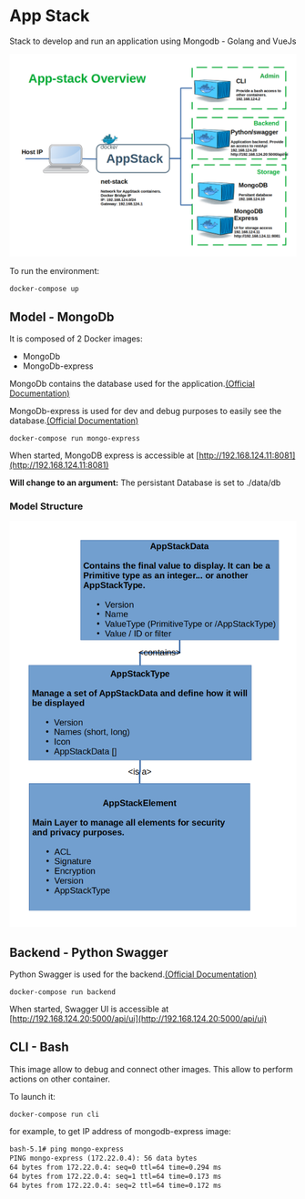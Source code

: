# App Stack

Stack to develop and run an application using Mongodb - Golang and VueJs

![Stack Overview](doc/app_env-02-stack_overview.png)

To run the environment:

```
docker-compose up
```

## Model - MongoDb

It is composed of 2 Docker images:
- MongoDb
- MongoDb-express

MongoDb contains the database used for the application.[(Official Documentation)](https://hub.docker.com/_/mongo)

MongoDb-express is used for dev and debug purposes to easily see the database.[(Official Documentation)](https://hub.docker.com/_/mongo-express)

```
docker-compose run mongo-express
```

When started, MongoDB express is accessible at [http://192.168.124.11:8081](http://192.168.124.11:8081)

__Will change to an argument:__ The persistant Database is set to ./data/db

### Model Structure

![Model Overview](doc/app_env-03-model_overview.png)

## Backend - Python Swagger

Python Swagger is used for the backend.[(Official Documentation)](https://swagger.io/)

```
docker-compose run backend
```

When started, Swagger UI is accessible at [http://192.168.124.20:5000/api/ui](http://192.168.124.20:5000/api/ui)

## CLI - Bash

This image allow to debug and connect other images. This allow to perform actions on other container.

To launch it:
```
docker-compose run cli
```

for example, to get IP address of mongodb-express image:
```
bash-5.1# ping mongo-express
PING mongo-express (172.22.0.4): 56 data bytes
64 bytes from 172.22.0.4: seq=0 ttl=64 time=0.294 ms
64 bytes from 172.22.0.4: seq=1 ttl=64 time=0.173 ms
64 bytes from 172.22.0.4: seq=2 ttl=64 time=0.172 ms 
```
